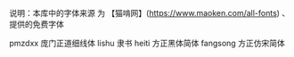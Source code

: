 说明：本库中的字体来源 为 【猫啃网】(https://www.maoken.com/all-fonts) 、 提供的免费字体

pmzdxx 庞门正道细线体
lishu   隶书
heiti   方正黑体简体
fangsong   方正仿宋简体
